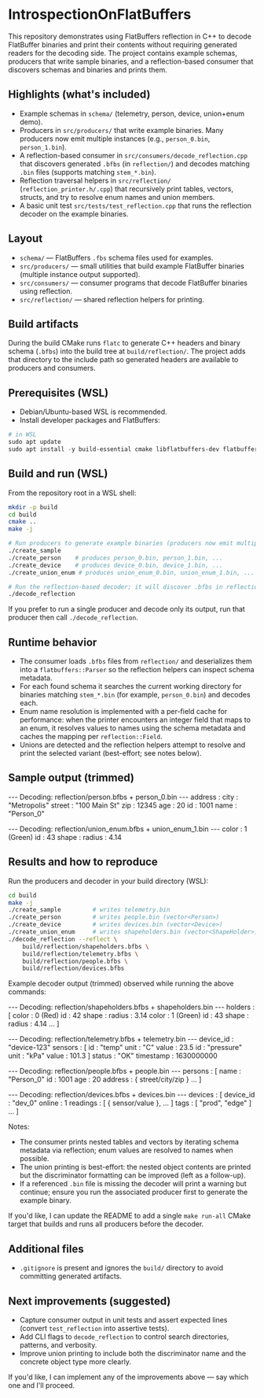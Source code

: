 
# IntrospectionOnFlatBuffers

This repository demonstrates using FlatBuffers reflection in C++ to decode FlatBuffer binaries and print their contents without requiring generated readers for the decoding side. The project contains example schemas, producers that write sample binaries, and a reflection-based consumer that discovers schemas and binaries and prints them.

## Highlights (what's included)

- Example schemas in `schema/` (telemetry, person, device, union+enum demo).
- Producers in `src/producers/` that write example binaries. Many producers now emit multiple instances (e.g., `person_0.bin`, `person_1.bin`).
- A reflection-based consumer in `src/consumers/decode_reflection.cpp` that discovers generated `.bfbs` (in `reflection/`) and decodes matching `.bin` files (supports matching `stem_*.bin`).
- Reflection traversal helpers in `src/reflection/` (`reflection_printer.h/.cpp`) that recursively print tables, vectors, structs, and try to resolve enum names and union members.
- A basic unit test `src/tests/test_reflection.cpp` that runs the reflection decoder on the example binaries.

## Layout

- `schema/` — FlatBuffers `.fbs` schema files used for examples.
- `src/producers/` — small utilities that build example FlatBuffer binaries (multiple instance output supported).
- `src/consumers/` — consumer programs that decode FlatBuffer binaries using reflection.
- `src/reflection/` — shared reflection helpers for printing.

## Build artifacts

During the build CMake runs `flatc` to generate C++ headers and binary schema (`.bfbs`) into the build tree at `build/reflection/`. The project adds that directory to the include path so generated headers are available to producers and consumers.

## Prerequisites (WSL)

- Debian/Ubuntu-based WSL is recommended.
- Install developer packages and FlatBuffers:

```powershell
# in WSL
sudo apt update
sudo apt install -y build-essential cmake libflatbuffers-dev flatbuffers
```

## Build and run (WSL)

From the repository root in a WSL shell:

```bash
mkdir -p build
cd build
cmake ..
make -j

# Run producers to generate example binaries (producers now emit multiple numbered files)
./create_sample
./create_person    # produces person_0.bin, person_1.bin, ...
./create_device    # produces device_0.bin, device_1.bin, ...
./create_union_enum # produces union_enum_0.bin, union_enum_1.bin, ...

# Run the reflection-based decoder; it will discover .bfbs in reflection/ and decode matching stem_*.bin files
./decode_reflection
```

If you prefer to run a single producer and decode only its output, run that producer then call `./decode_reflection`.

## Runtime behavior

- The consumer loads `.bfbs` files from `reflection/` and deserializes them into a `flatbuffers::Parser` so the reflection helpers can inspect schema metadata.
- For each found schema it searches the current working directory for binaries matching `stem_*.bin` (for example, `person_0.bin`) and decodes each.
- Enum name resolution is implemented with a per-field cache for performance: when the printer encounters an integer field that maps to an enum, it resolves values to names using the schema metadata and caches the mapping per `reflection::Field`.
- Unions are detected and the reflection helpers attempt to resolve and print the selected variant (best-effort; see notes below).

## Sample output (trimmed)

--- Decoding: reflection/person.bfbs + person_0.bin ---
address :
	city : "Metropolis"
	street : "100 Main St"
	zip : 12345
age : 20
id : 1001
name : "Person_0"

--- Decoding: reflection/union_enum.bfbs + union_enum_1.bin ---
color : 1 (Green)
id : 43
shape :
	radius : 4.14

## Results and how to reproduce

Run the producers and decoder in your build directory (WSL):

```bash
cd build
make -j
./create_sample         # writes telemetry.bin
./create_person         # writes people.bin (vector<Person>)
./create_device         # writes devices.bin (vector<Device>)
./create_union_enum     # writes shapeholders.bin (vector<ShapeHolder>)
./decode_reflection --reflect \
	build/reflection/shapeholders.bfbs \
	build/reflection/telemetry.bfbs \
	build/reflection/people.bfbs \
	build/reflection/devices.bfbs
```

Example decoder output (trimmed) observed while running the above commands:

--- Decoding: reflection/shapeholders.bfbs + shapeholders.bin ---
holders : [
	color : 0 (Red)
	id : 42
	shape :
		radius : 3.14
	color : 1 (Green)
	id : 43
	shape :
		radius : 4.14
	...
]

--- Decoding: reflection/telemetry.bfbs + telemetry.bin ---
device_id : "device-123"
sensors : [
	id : "temp"
	unit : "C"
	value : 23.5
	id : "pressure"
	unit : "kPa"
	value : 101.3
]
status : "OK"
timestamp : 1630000000

--- Decoding: reflection/people.bfbs + people.bin ---
persons : [
	name : "Person_0"
	id : 1001
	age : 20
	address : { street/city/zip }
	...
]

--- Decoding: reflection/devices.bfbs + devices.bin ---
devices : [
	device_id : "dev_0"
	online : 1
	readings : [ { sensor/value }, ... ]
	tags : [ "prod", "edge" ]
	...
]

Notes:
- The consumer prints nested tables and vectors by iterating schema metadata via reflection; enum values are resolved to names when possible.
- The union printing is best-effort: the nested object contents are printed but the discriminator formatting can be improved (left as a follow-up).
- If a referenced `.bin` file is missing the decoder will print a warning but continue; ensure you run the associated producer first to generate the example binary.

If you'd like, I can update the README to add a single `make run-all` CMake target that builds and runs all producers before the decoder.


## Additional files

- `.gitignore` is present and ignores the `build/` directory to avoid committing generated artifacts.

## Next improvements (suggested)

- Capture consumer output in unit tests and assert expected lines (convert `test_reflection` into assertive tests).
- Add CLI flags to `decode_reflection` to control search directories, patterns, and verbosity.
- Improve union printing to include both the discriminator name and the concrete object type more clearly.

If you'd like, I can implement any of the improvements above — say which one and I'll proceed.

